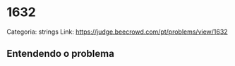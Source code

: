 # 1632

Categoria: strings
Link: https://judge.beecrowd.com/pt/problems/view/1632
## Entendendo o problema

